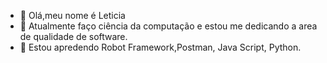 - 👋 Olá,meu nome é Leticia
- 👀 Atualmente faço ciência da computação e estou me dedicando a area de qualidade de software.
- 🌱 Estou apredendo Robot Framework,Postman, Java Script, Python.


